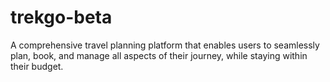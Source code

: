 # trekgo-beta
A comprehensive travel planning platform that enables users to seamlessly plan, book, and manage all aspects of their journey, while staying within their budget.

